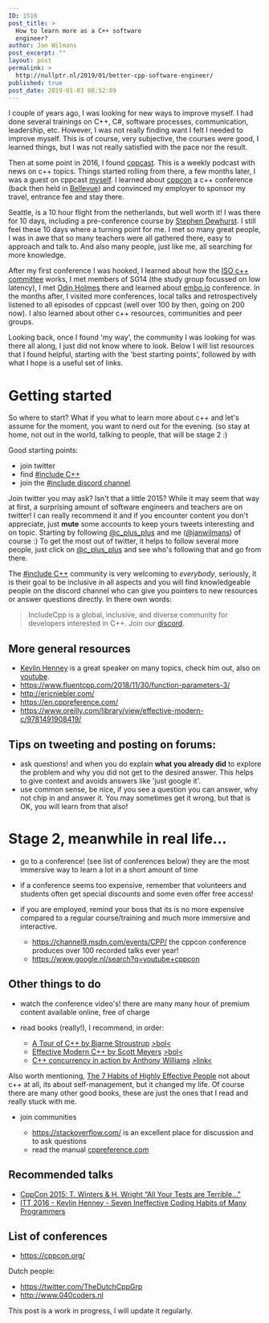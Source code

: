 ```yaml
---
ID: 1516
post_title: >
  How to learn more as a C++ software
  engineer?
author: Jan Wilmans
post_excerpt: ""
layout: post
permalink: >
  http://nullptr.nl/2019/01/better-cpp-software-engineer/
published: true
post_date: 2019-01-03 08:52:09
---
```

I couple of years ago, I was looking for new ways to improve myself. I had done several trainings on C++, C#, software processes, communication, leadership, etc. However, I was not really finding want I felt I needed to improve myself. This is of course, very subjective, the courses were good, I learned things, but I was not really satisfied with the pace nor the result.

Then at some point in 2016, I found [cppcast][1]. This is a weekly podcast with news on c++ topics. Things started rolling from there, a few months later, I was a guest on cppcast [myself][2]. I learned about [cppcon][3] a c++ conference (back then held in [Bellevue][4]) and convinced my employer to sponsor my travel, entrance fee and stay there.

Seattle, is a 10 hour flight from the netherlands, but well worth it! I was there for 10 days, including a pre-conference course by [Stephen Dewhurst][5]. I still feel these 10 days where a turning point for me. I met so many great people, I was in awe that so many teachers were all gathered there, easy to approach and talk to. And also many people, just like me, all searching for more knowledge.

After my first conference I was hooked, I learned about how the [ISO c++ committee][6] works, I met members of SG14 (the study group focussed on low latency), I met [Odin Holmes][7] there and learned about [embo.io][8] conference. In the months after, I visited more conferences, local talks and retrospectively listened to all episodes of cppcast (well over 100 by then, going on 200 now). I also learned about other c++ resources, communities and peer groups.

Looking back, once I found 'my way', the community I was looking for was there all along, I just did not know where to look. Below I will list resources that I found helpful, starting with the 'best starting points', followed by with what I hope is a useful set of links.

# Getting started

So where to start? What if you what to learn more about c++ and let's assume for the moment, you want to nerd out for the evening. (so stay at home, not out in the world, talking to people, that will be stage 2 :)

Good starting points:

*   join twitter
*   find [#include C++][9] 
*   join the [#include discord channel][10] 

Join twitter you may ask? Isn't that a little 2015? While it may seem that way at first, a surprising amount of software engineers and teachers are on twitter! I can really recommend it and if you encounter content you don't appreciate, just **mute** some accounts to keep yours tweets interesting and on topic. Starting by following [@c_plus_plus][11] and me ([@janwilmans][12]) of course :) To get the most out of twitter, it helps to follow several more people, just click on [@c_plus_plus][11] and see who's following that and go from there.

The [#include C++][9] community is very welcoming to *everybody*, seriously, it is their goal to be inclusive in all aspects and you will find knowledgeable people on the discord channel who can give you pointers to new resources or answer questions directly. In there own words:

> IncludeCpp is a global, inclusive, and diverse community for developers interested in C++. Join our [discord][10].

## More general resources

*   [Kevlin Henney][13] is a great speaker on many topics, check him out, also on [youtube][14].
*   <https://www.fluentcpp.com/2018/11/30/function-parameters-3/>
*   <http://ericniebler.com/>
*   <https://en.cppreference.com/>
*   <https://www.oreilly.com/library/view/effective-modern-c/9781491908419/>

## Tips on tweeting and posting on forums:

*   ask questions! and when you do explain **what you already did** to explore the problem and why you did not get to the desired answer. This helps to give context and avoids answers like 'just google it'.
*   use common sense, be nice, if you see a question you can answer, why not chip in and answer it. You may sometimes get it wrong, but that is OK, you will learn from that also!

# Stage 2, meanwhile in real life...

*   go to a conference! (see list of conferences below) they are the most immersive way to learn a lot in a short amount of time
*   if a conference seems too expensive, remember that volunteers and students often get special discounts and some even offer free access!
*   if you are employed, remind your boss that its is no more expensive compared to a regular course/training and much more immersive and interactive.
    
    *   <https://channel9.msdn.com/events/CPP/> the cppcon conference produces over 100 recorded talks ever year!
    *   <https://www.google.nl/search?q=youtube+cppcon>

## Other things to do

*   watch the conference video's! there are many many hour of premium content available online, free of charge
*   read books (really!), I recommend, in order:
    
    *   [A Tour of C++ by Bjarne Stroustrup][15] [>bol<][16]
    *   [Effective Modern C++ by Scott Meyers][17] [>bol<][18]
    *   [C++ concurrency in action by Anthony Williams][19] [>link<][20]

Also worth mentioning, [The 7 Habits of Highly Effective People][21] not about c++ at all, its about self-management, but it changed my life. Of course there are many other good books, these are just the ones that I read and really stuck with me.

*   join communities
    
    *   <https://stackoverflow.com/> is an excellent place for discussion and to ask questions 
    *   read the manual [cppreference.com][22]

## Recommended talks

*   [CppCon 2015: T. Winters & H. Wright “All Your Tests are Terrible..."][23]
*   [ITT 2016 - Kevlin Henney - Seven Ineffective Coding Habits of Many Programmers][24]

## List of conferences

*   <https://cppcon.org/>

Dutch people:

*   <https://twitter.com/TheDutchCppGrp>
*   <http://www.040coders.nl>

This post is a work in progress, I will update it regularly.

 [1]: http://cppcast.com
 [2]: http://cppcast.com/2017/09/jan-wilmans/
 [3]: https://cppcon.org/
 [4]: https://www.google.nl/maps/place/Bellevue,+WA,+USA
 [5]: https://www.youtube.com/watch?v=PFdWqa68LmA
 [6]: https://isocpp.org/
 [7]: https://www.youtube.com/watch?v=tNXyNa6kf4k&t=1s
 [8]: http://embo.io/
 [9]: https://twitter.com/include_cpp
 [10]: https://t.co/XafTulMibe
 [11]: https://twitter.com/c_plus_plus
 [12]: https://twitter.com/janwilmans
 [13]: https://twitter.com/KevlinHenney
 [14]: https://www.google.nl/search?tbm=vid&q=Kevlin%20Henney
 [15]: https://www.amazon.com/Tour-C-Depth/dp/0321958314
 [16]: https://www.bol.com/nl/p/a-tour-of-c/9200000096584509/
 [17]: https://www.oreilly.com/library/view/effective-modern-c/9781491908419/
 [18]: https://www.bol.com/nl/p/effective-modern-c/9200000036037659/
 [19]: https://www.manning.com/books/c-plus-plus-concurrency-in-action-second-edition
 [20]: https://www.bogotobogo.com/cplusplus/files/CplusplusConcurrencyInAction_PracticalMultithreading.pdf
 [21]: https://www.franklincovey.com/the-7-habits.html
 [22]: https://cppreference.com
 [23]: https://www.youtube.com/watch?v=u5senBJUkPc
 [24]: https://www.youtube.com/watch?v=ZsHMHukIlJY&t=2369s